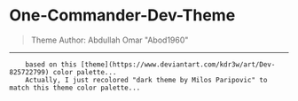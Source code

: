 # One-Commander-Dev-Theme
 >Theme Author: Abdullah Omar "Abod1960" 
 ***
        based on this [theme](https://www.deviantart.com/kdr3w/art/Dev-825722799) color palette...
        Actually, I just recolored "dark theme by Milos Paripovic" to match this theme color palette...
